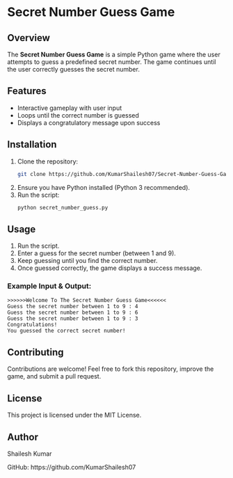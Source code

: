 # Secret Number Guess Game

## Overview

The **Secret Number Guess Game** is a simple Python game where the user attempts to guess a predefined secret number. The game continues until the user correctly guesses the secret number.

## Features

- Interactive gameplay with user input
- Loops until the correct number is guessed
- Displays a congratulatory message upon success

## Installation

1. Clone the repository:
   ```bash
   git clone https://github.com/KumarShailesh07/Secret-Number-Guess-Game.git
   ```
2. Ensure you have Python installed (Python 3 recommended).
3. Run the script:
   ```bash
   python secret_number_guess.py
   ```

## Usage

1. Run the script.
2. Enter a guess for the secret number (between 1 and 9).
3. Keep guessing until you find the correct number.
4. Once guessed correctly, the game displays a success message.

### Example Input & Output:

```
>>>>>>Welcome To The Secret Number Guess Game<<<<<<
Guess the secret number between 1 to 9 : 4
Guess the secret number between 1 to 9 : 6
Guess the secret number between 1 to 9 : 3
Congratulations!
You guessed the correct secret number!
```

## Contributing

Contributions are welcome! Feel free to fork this repository, improve the game, and submit a pull request.

## License

This project is licensed under the MIT License.

## Author

Shailesh Kumar

GitHub: https\://github.com/KumarShailesh07

